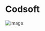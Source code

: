 # Codsoft
![image](https://github.com/muskangupta21/Codsoft/assets/142207595/a413254c-7218-481e-9a6d-cf086962fade)
